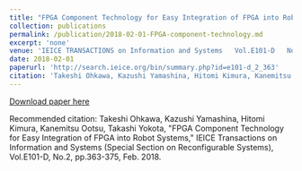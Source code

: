 ```yaml
---
title: "FPGA Component Technology for Easy Integration of FPGA into Robot Systems"
collection: publications
permalink: /publication/2018-02-01-FPGA-component-technology.md
excerpt: 'none'
venue: 'IEICE TRANSACTIONS on Information and Systems   Vol.E101-D   No.2   pp.363-375'
date: 2018-02-01
paperurl: 'http://search.ieice.org/bin/summary.php?id=e101-d_2_363'
citation: 'Takeshi Ohkawa, Kazushi Yamashina, Hitomi Kimura, Kanemitsu Ootsu, Takashi Yokota, "FPGA Component Technology for Easy Integration of FPGA into Robot Systems," IEICE Transactions on Information and Systems (Special Section on Reconfigurable Systems), Vol.E101-D, No.2, pp.363-375, Feb. 2018.'
---
```


[Download paper here](http://search.ieice.org/bin/summary.php?id=e101-d_2_363)

Recommended citation: Takeshi Ohkawa, Kazushi Yamashina, Hitomi Kimura, Kanemitsu Ootsu, Takashi Yokota, 
"FPGA Component Technology for Easy Integration of FPGA into Robot Systems," 
IEICE Transactions on Information and Systems (Special Section on Reconfigurable Systems), 
Vol.E101-D, No.2, pp.363-375, Feb. 2018.
